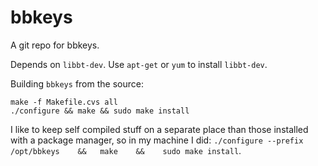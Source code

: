 bbkeys
======

A git repo for bbkeys.

Depends on `libbt-dev`. Use `apt-get` or `yum` to install `libbt-dev`. 

Building `bbkeys` from the source:

``` 
make -f Makefile.cvs all
./configure && make && sudo make install
```
I like to keep self compiled stuff on a separate place than those installed with a package manager, so in my machine I did:
`./configure --prefix /opt/bbkeys    &&   make    &&    sudo make install`.

